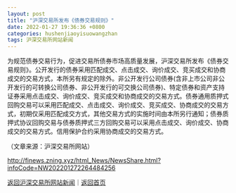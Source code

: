 ```yaml
---
layout: post
title: "沪深交易所发布《债券交易规则》"
date: 2022-01-27 19:36:36 +0800
categories: hushenjiaoyisuowangzhan
tags: 沪深交易所网站新闻
---
```

<p>为规范债券交易行为，促进交易所债券市场高质量发展，沪深交易所发布《债券交易规则》。公开发行的债券采用匹配成交、点击成交、询价成交、竞买成交和协商成交的交易方式，本所另有规定的除外。非公开发行公司债券(含非上市公司非公开发行的可转换公司债券、非公开发行的可交换公司债券)、特定债券和资产支持证券采用点击成交、询价成交、竞买成交和协商成交的交易方式。债券通用质押式回购交易可以采用匹配成交、点击成交、询价成交、竞买成交、协商成交的交易方式，初期仅采用匹配成交方式，其他交易方式的实施时间由本所另行通知；债券质押式协议回购交易与债券质押式三方回购交易可以采用点击成交、询价成交、协商成交的交易方式。信用保护合约采用协商成交的交易方式。</p><p class="em_media">（文章来源：沪深交易所网站）</p>

<http://finews.zning.xyz/html_News/NewsShare.html?infoCode=NW202201272264484256>

[返回沪深交易所网站新闻](//finews.withounder.com/category/hushenjiaoyisuowangzhan.html)｜[返回首页](//finews.withounder.com/)